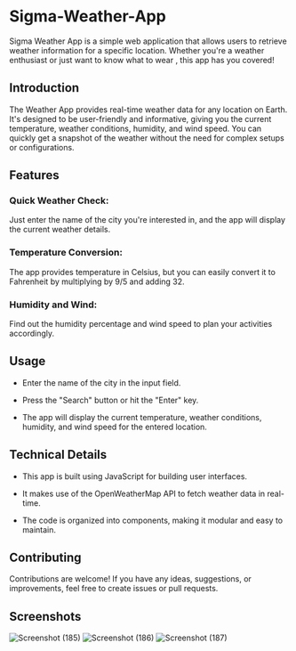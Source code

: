 # Sigma-Weather-App
Sigma Weather App is a simple web application that allows users to retrieve weather information for a specific location. Whether you're a weather enthusiast or just want to know what to wear , this app has you covered!

## Introduction

The Weather App provides real-time weather data for any location on Earth. It's designed to be user-friendly and informative, giving you the current temperature, weather conditions, humidity, and wind speed. You can quickly get a snapshot of the weather without the need for complex setups or configurations.

## Features

### Quick Weather Check:
 Just enter the name of the city you're interested in, and the app will display the current weather details.

### Temperature Conversion: 
The app provides temperature in Celsius, but you can easily convert it to Fahrenheit by multiplying by 9/5 and adding 32.

### Humidity and Wind: 
Find out the humidity percentage and wind speed to plan your activities accordingly.

## Usage

- Enter the name of the city in the input field.

- Press the "Search" button or hit the "Enter" key.

- The app will display the current temperature, weather conditions, humidity, and wind speed for the entered location.

## Technical Details

- This app is built using JavaScript for building user interfaces.

- It makes use of the OpenWeatherMap API to fetch weather data in real-time.

- The code is organized into components, making it modular and easy to maintain.

## Contributing

Contributions are welcome! If you have any ideas, suggestions, or improvements, feel free to create issues or pull requests.

## Screenshots
![Screenshot (185)](https://github.com/yuvrajbagga/Sigma-Weather-App/assets/113333290/264139cb-a1af-4846-b3f4-6944e14ffb0b)
![Screenshot (186)](https://github.com/yuvrajbagga/Sigma-Weather-App/assets/113333290/dd35d051-fb87-49ed-82f4-a0070cf37a6f)
![Screenshot (187)](https://github.com/yuvrajbagga/Sigma-Weather-App/assets/113333290/bca75a00-e321-413c-800c-b280c40a812b)


